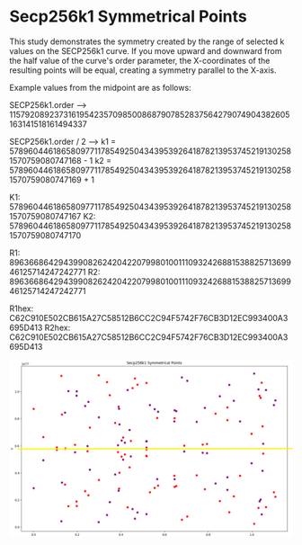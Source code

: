 # Secp256k1 Symmetrical Points

This study demonstrates the symmetry created by the range of selected k values on the SECP256k1 curve.
If you move upward and downward from the half value of the curve's order parameter, the X-coordinates of the resulting points will be equal, creating a symmetry parallel to the X-axis.

Example values from the midpoint are as follows:

SECP256k1.order -->
115792089237316195423570985008687907852837564279074904382605163141518161494337


SECP256k1.order / 2 -->
k1 = 57896044618658097711785492504343953926418782139537452191302581570759080747168 - 1
k2 = 57896044618658097711785492504343953926418782139537452191302581570759080747169 + 1

K1: 57896044618658097711785492504343953926418782139537452191302581570759080747167
K2: 57896044618658097711785492504343953926418782139537452191302581570759080747170

R1: 89636686429439908262420422079980100111093242688153882571369946125714247242771
R2: 89636686429439908262420422079980100111093242688153882571369946125714247242771

R1hex: C62C910E502CB615A27C58512B6CC2C94F5742F76CB3D12EC993400A3695D413
R2hex: C62C910E502CB615A27C58512B6CC2C94F5742F76CB3D12EC993400A3695D413

![Points](images/Points.png)
